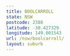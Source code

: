 ```yaml
---
title: BOOLCARROLL
state: NSW
postcode: 2388
latitude: -30.427329
longitude: 149.001543
url: /nsw/boolcarroll/
layout: suburb
---
```

